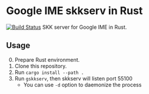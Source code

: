 # Google IME skkserv in Rust
[![Build Status](https://travis-ci.org/yoshitsugu/google-ime-skkserv-rs.svg)](https://travis-ci.org/yoshitsugu/google-ime-skkserv-rs)
SKK server for Google IME in Rust.  

## Usage
0. Prepare Rust environment.
1. Clone this repository.
2. Run `cargo install --path .`
3. Run `gskkserv`, then skkserv will listen port 55100
   - You can use `-d` option to daemonize the process
